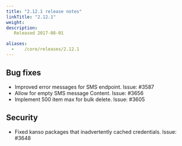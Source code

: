 ```yaml
---
title: "2.12.1 release notes"
linkTitle: "2.12.1"
weight:
description: 
   Released 2017-08-01

aliases:
  -    /core/releases/2.12.1
---
```


## Bug fixes

- Improved error messages for SMS endpoint. Issue: #3587
- Allow for empty SMS message Content. Issue: #3656
- Implement 500 item max for bulk delete. Issue: #3605

## Security

- Fixed kanso packages that inadvertently cached credentials. Issue: #3648
